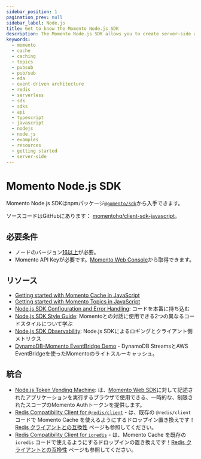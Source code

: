```yaml
---
sidebar_position: 1
pagination_prev: null
sidebar_label: Node.js
title: Get to know the Momento Node.js SDK
description: The Momento Node.js SDK allows you to create server-side applications in TypeScript or JavaScript, and take advantage of Momento's caching and pub-sub features. Find resources and examples here!
keywords:
  - momento
  - cache
  - caching
  - topics
  - pubsub
  - pub/sub
  - eda
  - event-driven architecture
  - redis
  - serverless
  - sdk
  - sdks
  - api
  - typescript
  - javascript
  - nodejs
  - node.js
  - examples
  - resources
  - getting started
  - server-side
---
```


# Momento Node.js SDK

Momento Node.js SDKはnpmパッケージ[`@gomento/sdk`](https://www.npmjs.com/package/@gomento/sdk)から入手できます。

ソースコードはGitHubにあります： [momentohq/client-sdk-javascript](https://github.com/momentohq/client-sdk-javascript)。

## 必要条件

- ノードのバージョン[16以上](https://nodejs.org/en/download/)が必要。
- Momento API Keyが必要です。[Momento Web Console](https://console.gomomento.com/)から取得できます。

## リソース

- [Getting started with Momento Cache in JavaScript](./cache.mdx)
- [Getting started with Momento Topics in JavaScript](./topics.mdx)
- [Node.js SDK Configuration and Error Handling](./config-and-error-handling.mdx): コードを本番に持ち込む
- [Node.js SDK Style Guide](./style-guide.mdx): Momentoとの対話に使用できる2つの異なるコードスタイルについて学ぶ
- [Node.js SDK Observability](./observability.mdx): Node.js SDKによるロギングとクライアント側メトリクス
-  [DynamoDB-Momento EventBridge Demo](https://github.com/momentohq/client-sdk-javascript/tree/main/examples/nodejs/aws/eventbridge) - DynamoDB StreamsとAWS EventBridgeを使ったMomentoのライトスルーキャッシュ。

## 統合

- [Node.js Token Vending Machine](https://github.com/momentohq/client-sdk-javascript/tree/main/examples/nodejs/token-vending-machine): は、[Momento Web SDK](https://github.com/momentohq/client-sdk-javascript/tree/main/packages/client-sdk-web)に対して記述されたアプリケーションを実行するブラウザで使用できる、一時的な、制限されたスコープのMomento Authトークンを提供します。
- [Redis Compatibility Client for `@redis/client`](https://github.com/momentohq/momento-node-redis-client) - は、既存の `@redis/client` コードで Momento Cache を使えるようにするドロップイン置き換えです！[Redis クライアントとの互換性](/cache/develop/integrations/redis-client-compatibility.md) ページも参照してください。
- [Redis Compatibility Client for `ioredis`](https://github.com/momentohq/momento-node-ioredis-client) - は、Momento Cache を既存の `ioredis` コードで使えるようにするドロップインの置き換えです！[Redis クライアントとの互換性](/cache/develop/integrations/redis-client-compatibility.md) ページも参照してください。

